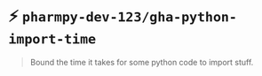 :zap:
`pharmpy-dev-123/gha-python-import-time`
==

> Bound the time it takes for some python code to import stuff.
